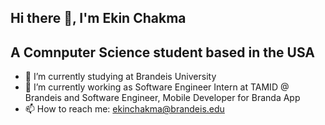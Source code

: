 ## Hi there 👋, I'm Ekin Chakma

## A Comnputer Science student based in the USA

- 🌱 I’m currently studying at Brandeis University
- 🔭 I’m currently working as Software Engineer Intern at TAMID @ Brandeis and Software Engineer, Mobile Developer for Branda App
- 📫 How to reach me: ekinchakma@brandeis.edu

<!--
**ekin2038/ekin2038** is a ✨ _special_ ✨ repository because its `README.md` (this file) appears on your GitHub profile.

Here are some ideas to get you started:

- 🔭 I’m currently working on ...
- 🌱 I’m currently learning ...
- 👯 I’m looking to collaborate on ...
- 🤔 I’m looking for help with ...
- 💬 Ask me about ...
- 📫 How to reach me: ...
- 😄 Pronouns: ...
- ⚡ Fun fact: ...
-->
